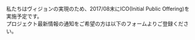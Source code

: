 私たちはヴィジョンの実現のため、2017/08末にICO(Initial Public Offering)を実施予定です。  
プロジェクト最新情報の通知をご希望の方は以下のフォームよりご登録ください。

